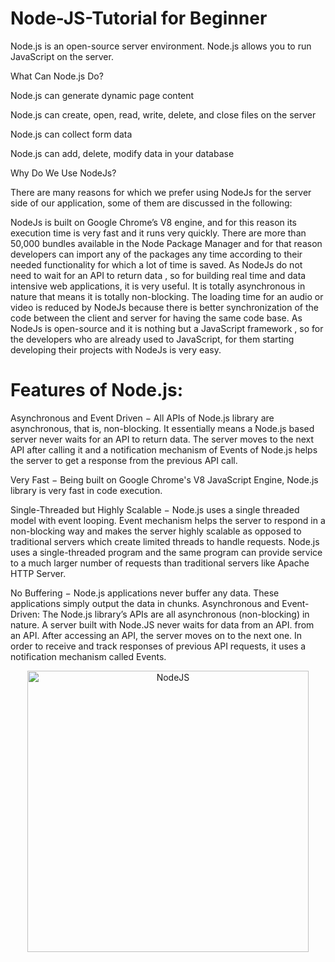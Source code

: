 # Node-JS-Tutorial for Beginner
Node.js is an open-source server environment.  Node.js allows you to run
JavaScript on the server.

What Can Node.js Do?

  Node.js can generate dynamic page content
  
  Node.js can create, open, read, write, delete, and close files on the server
  
  Node.js can collect form data
  
  Node.js can add, delete, modify data in your database

  Why Do We Use NodeJs?

  There are many reasons for which we prefer using NodeJs for the server side of our application, some of them are discussed in the following:

NodeJs is built on Google Chrome’s V8 engine, and for this reason its execution time is very fast and it runs very quickly.
There are more than 50,000 bundles available in the Node Package Manager and for that reason developers can import any of the packages any time according to their needed functionality for which a lot of time is saved.
As NodeJs do not need to wait for an API to return data , so for building real time and data intensive web applications, it is very useful. It is totally asynchronous in nature that means it is totally non-blocking.
The loading time for an audio or video is reduced by NodeJs because there is better synchronization of the code between the client and server for having the same code base.
As NodeJs is open-source and it is nothing but a JavaScript framework , so for the developers who are already used to JavaScript, for them starting developing their projects with NodeJs is very easy.

  
  # Features of Node.js:

Asynchronous and Event Driven − All APIs of Node.js library are asynchronous, that is, non-blocking. It essentially means a Node.js based server never waits for an API to return data. The server moves to the next API after calling it and a notification mechanism of Events of Node.js helps the server to get a response from the previous API call.

Very Fast − Being built on Google Chrome's V8 JavaScript Engine, Node.js library is very fast in code execution.

Single-Threaded but Highly Scalable − Node.js uses a single threaded model with event looping. Event mechanism helps the server to respond in a non-blocking way and makes the server highly scalable as opposed to traditional servers which create limited threads to handle requests. Node.js uses a single-threaded program and the same program can provide service to a much larger number of requests than traditional servers like Apache HTTP Server.

No Buffering − Node.js applications never buffer any data. These applications simply output the data in chunks.
Asynchronous and Event-Driven: The Node.js library’s APIs are all asynchronous (non-blocking) in nature. A server built with Node.JS never waits for data from an API. from an API. After accessing an API, the server moves on to the next one. In order to receive and track responses of previous API requests, it uses a notification mechanism called Events.
  

<p align='center'>
<img width="450" alt="NodeJS" src="https://github.com/Dulon18/Node-JS-Tutorial/assets/80118217/5ea3a4e3-f4f6-4f05-9528-20220047e843">
</p>
